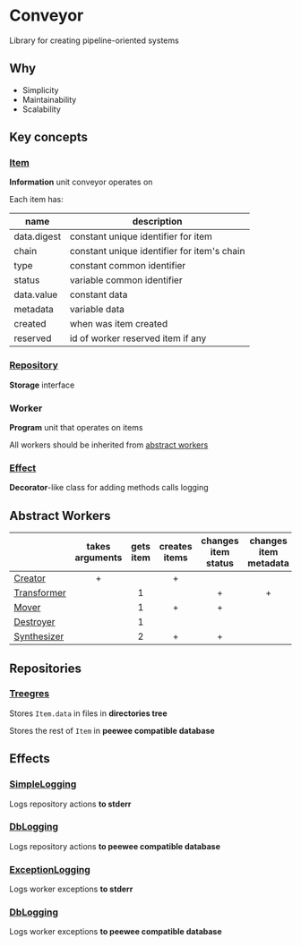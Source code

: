 # Conveyor

Library for creating pipeline-oriented systems



## Why

* Simplicity
* Maintainability
* Scalability



## Key concepts

### [Item](conveyor/core/Item.py)

**Information** unit conveyor operates on

Each item has:

| name               | description                                 |
| ------------------ | ------------------------------------------- |
| data.digest        | constant unique identifier for item         |
| chain              | constant unique identifier for item's chain |
| type               | constant common identifier                  |
| status             | variable common identifier                  |
| data.value         | constant data                               |
| metadata           | variable data                               |
| created            | when was item created                       |
| reserved           | id of worker reserved item if any           |

### [Repository](conveyor/core/Repository.py)

**Storage** interface

### Worker

**Program** unit that operates on items

All workers should be inherited from [abstract workers](#abstract-workers)

### [Effect](conveyor/core/Effect.py)

**Decorator**-like class for adding methods calls logging



## Abstract Workers

|                                                | takes arguments | gets item | creates items | changes item status | changes item metadata | deletes item |
|------------------------------------------------|:---------------:|:---------:|:-------------:|:-------------------:|:---------------------:|:------------:|
| [Creator](conveyor/core/Creator.py)            |        +        |           |       +       |                     |                       |              |
| [Transformer](conveyor/workers/Transformer.py) |                 |     1     |               |          +          |           +           |              |
| [Mover](conveyor/workers/Mover.py)             |                 |     1     |       +       |          +          |                       |              |
| [Destroyer](conveyor/workers/Destroyer.py)     |                 |     1     |               |                     |                       |       +      |
| [Synthesizer](conveyor/workers/Synthesizer.py) |                 |     2     |       +       |          +          |                       |              |



## Repositories

### [Treegres](conveyor/repositories/Treegres)

Stores `Item.data` in files in **directories tree**

Stores the rest of `Item` in **peewee compatible database**



## Effects

### [SimpleLogging](conveyor/repository_effects/SimpleLogging)

Logs repository actions **to stderr**

### [DbLogging](conveyor/repository_effects/DbLogging)

Logs repository actions **to peewee compatible database**

### [ExceptionLogging](conveyor/processor_effects/ExceptionLogging/ExceptionLogging.py)

Logs worker exceptions **to stderr**

### [DbLogging](conveyor/processor_effects/ExceptionDbLogging/ExceptionDbLogging.py)

Logs worker exceptions **to peewee compatible database**